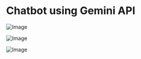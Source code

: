 #  Chatbot using Gemini API
![Image](https://github.com/user-attachments/assets/1a6e9aec-6e57-4d56-a6e2-c4e6c3357205)

![Image](https://github.com/user-attachments/assets/f5290792-2d8d-4676-b7c4-75bd71005195)

![Image](https://github.com/user-attachments/assets/ed677192-a2ea-429c-aae3-de1e5a86f318)
